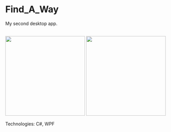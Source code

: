 # Find_A_Way
My second desktop app. <br /> <br />

<img src="https://user-images.githubusercontent.com/74252181/203628092-8e2dd4d8-b3c8-4eea-a520-b7fe06052bbd.png" height="250px" />
<img src="https://user-images.githubusercontent.com/74252181/203628145-06dc81e3-1391-472d-baf2-3c1903b9eda4.png" height="250px" />

Technologies: C#, WPF